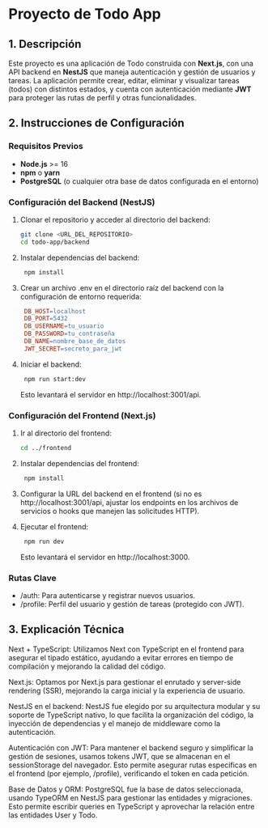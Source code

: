 # Proyecto de Todo App

## 1. Descripción

Este proyecto es una aplicación de Todo construida con **Next.js**, con una API backend en **NestJS** que maneja autenticación y gestión de usuarios y tareas. La aplicación permite crear, editar, eliminar y visualizar tareas (todos) con distintos estados, y cuenta con autenticación mediante **JWT** para proteger las rutas de perfil y otras funcionalidades.

## 2. Instrucciones de Configuración

### Requisitos Previos

- **Node.js** >= 16
- **npm** o **yarn**
- **PostgreSQL** (o cualquier otra base de datos configurada en el entorno)

### Configuración del Backend (NestJS)

1. Clonar el repositorio y acceder al directorio del backend:

   ```bash
   git clone <URL_DEL_REPOSITORIO>
   cd todo-app/backend
   ```

2. Instalar dependencias del backend:

   ```bash
    npm install
   ```

3. Crear un archivo .env en el directorio raíz del backend con la configuración de entorno requerida:

   ```makefile
    DB_HOST=localhost
    DB_PORT=5432
    DB_USERNAME=tu_usuario
    DB_PASSWORD=tu_contraseña
    DB_NAME=nombre_base_de_datos
    JWT_SECRET=secreto_para_jwt
   ```

4. Iniciar el backend:

   ```bash
    npm run start:dev
   ```

   Esto levantará el servidor en http://localhost:3001/api.

### Configuración del Frontend (Next.js)

1. Ir al directorio del frontend:

   ```bash
   cd ../frontend
   ```

2. Instalar dependencias del frontend:

   ```bash
    npm install
   ```

3. Configurar la URL del backend en el frontend (si no es http://localhost:3001/api, ajustar los endpoints en los archivos de servicios o hooks que manejen las solicitudes HTTP).

4. Ejecutar el frontend:

   ```bash
    npm run dev
   ```

   Esto levantará el servidor en http://localhost:3000.

### Rutas Clave

- /auth: Para autenticarse y registrar nuevos usuarios.
- /profile: Perfil del usuario y gestión de tareas (protegido con JWT).

## 3. Explicación Técnica

Next + TypeScript: Utilizamos Next con TypeScript en el frontend para asegurar el tipado estático, ayudando a evitar errores en tiempo de compilación y mejorando la calidad del código.

Next.js: Optamos por Next.js para gestionar el enrutado y server-side rendering (SSR), mejorando la carga inicial y la experiencia de usuario.

NestJS en el backend: NestJS fue elegido por su arquitectura modular y su soporte de TypeScript nativo, lo que facilita la organización del código, la inyección de dependencias y el manejo de middleware como la autenticación.

Autenticación con JWT: Para mantener el backend seguro y simplificar la gestión de sesiones, usamos tokens JWT, que se almacenan en el sessionStorage del navegador. Esto permite asegurar rutas específicas en el frontend (por ejemplo, /profile), verificando el token en cada petición.

Base de Datos y ORM: PostgreSQL fue la base de datos seleccionada, usando TypeORM en NestJS para gestionar las entidades y migraciones. Esto permite escribir queries en TypeScript y aprovechar la relación entre las entidades User y Todo.
